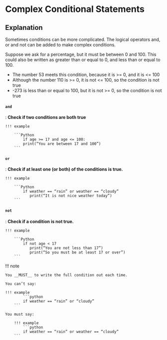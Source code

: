 # Complex Conditional Statements

## Explanation 

Sometimes conditions can be more complicated. The logical operators and, or and not can be added to make complex conditions.

Suppose we ask for a percentage, but it must be between 0 and 100. This could also be written as greater than or equal to 0, and less than or equal to 100.

* The number 53 meets this condition, because it is >= 0, and it is <= 100
* Although the number 110 is >= 0, it is not <= 100, so the condition is not true
* -273 is less than or equal to 100, but it is not >= 0, so the condition is not true



#### `and`

:   __Check if two conditions are both true__

	!!! example
	
		```Python
	  		if age >= 17 and age <= 100:
	   		print(“You are between 17 and 100”)
		```

#### `or`

:   __Check if at least one (or both) of the conditions is true.__

	!!! example
	
		```Python
			if weather == “rain” or weather == “cloudy”
			   print(“It is not nice weather today”)
		```

#### `not`

:   __Check if a condition is not true.__

	!!! example
	
		```Python
			if not age < 17
			   print(“You are not less than 17”)
			   print(“So you must be at least 17 or over”)
		```
!!! note

	You __MUST__ to write the full condition out each time.
	
 	You can’t say:

   	!!! example
    		```python
			if weather == “rain” or “cloudy”
   		```
	
	You must say:

 	   	!!! example
    		```python
			if weather == “rain” or weather == “cloudy”
   		```
